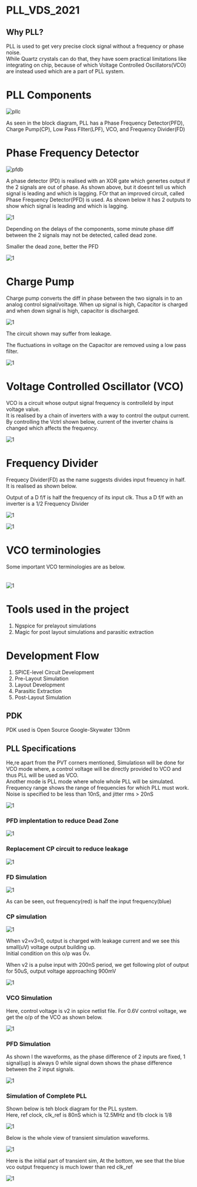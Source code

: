 # PLL_VDS_2021  
## Why PLL?
PLL is used to get very precise clock signal without a frequency or phase noise. <br>
While Quartz crystals can do that, they have soem practical limitations like integrating on chip, because of which Voltage Controlled Oscillators(VCO) are instead used which are a part of PLL system. <br>

#  PLL Components

![pllc](/pll_compo.JPG "pllc")

As seen in the block diagram, PLL  has a Phase Frequency Detector(PFD), Charge Pump(CP), Low Pass FIlter(LPF), VCO, and Frequency Divider(FD) <br>

# Phase Frequency Detector

![pfdb](/pfd_block.JPG "pfdb")


A phase detector (PD) is realised with an XOR gate which genertes output if the 2 signals are out of phase. As shown above, but it doesnt tell us which signal is leading and which is lagging. FOr that an improved circuit, called Phase Frequency Detector(PFD) is used. As shown below it has 2 outputs to show which signal is leading and which is lagging.

![1](/pfd_wave.JPG "2")

Depending on the delays of the components, some minute phase diff between the 2 signals may not be detected, called dead zone.  <br>

Smaller the dead zone, better the PFD <br>


![1](/pfd_cir.JPG "2")

#  Charge Pump

Charge pump  converts the diff in phase between the two signals in to an analog control signal/voltage. When up signal is high, Capacitor is charged and when down signal is high, capacitor is discharged. <br>

![1](/cp_block.JPG "2")

The circuit shown may suffer from leakage. <br>

The fluctuations in voltage on the Capacitor are removed using a low pass filter.


![1](/loop_filter.JPG "2")

# Voltage Controlled Oscillator (VCO)
VCO is a circuit whose output signal frequency is controlleld by input voltage value. <br>
It is realised by a chain of inverters with a way to control the output current. <br>
By controlling the Vctrl shown below, current of the inverter chains is changed which affects the frequency.

![1](/vco_block.JPG "2")


# Frequency Divider

Frequecy Divider(FD) as the name suggests divides input freuency in half. <br>
It is realised as shown below. <br>

Output of a D f/f is half the frequency of its input clk. Thus a D f/f with an inverter  is a 1/2 Frequency Divider

![1](/fd_block.JPG "2")

![1](/dff_fd.JPG "2")


# VCO terminologies

Some important VCO terminologies are as below. <br>
<br>
<br>
![1](/vco_terms.JPG "2")

# Tools used in the project

1. Ngspice for prelayout simulations  <br>
2. Magic for post layout simulations and parasitic extraction  <br>

# Development Flow

1. SPICE-level Circuit Development
2. Pre-Layout Simulation
3. Layout Development
4. Parasitic Extraction
5. Post-Layout Simulation  

## PDK

PDK used is Open Source Google-Skywater 130nm


## PLL Specifications

He,re apart from the PVT corners mentioned, 
Simulatiosn will be done for VCO mode where,  a control voltage will be directly provided to VCO and thus PLL will be used as VCO. <br>
Another mode is PLL mode where whole whole PLL will be simulated. <br>
Frequency range shows the range of frequencies for which PLL must work.  <br>
Noise is specified to be less than 10nS, and jitter rms > 20nS <br>

![1](/pll_spec.JPG "2")


### PFD implentation to reduce Dead Zone

![1](/pfd_new.JPG "2")

### Replacement CP circuit to reduce leakage

![1](/cp_new.JPG "2")

###  FD Simulation

![1](/fd_sim_wave.JPG "2")


As can be seen, out frequency(red) is half the input frequency(blue)

###  CP simulation

![1](/cp_wave_1.JPG "2")

When v2=v3=0, output  is charged with leakage current and we see this small(uV) voltage output building up. <br>
Initial condition on this o/p was 0v. <br>

When v2 is a pulse input with 200nS period, we get following plot of output for 50uS, output voltage approaching 900mV  <br>

![1](/cp_wave_2.JPG "2")

### VCO Simulation

Here, control voltage is v2 in spice netlist file. For 0.6V control voltage, we get the o/p of the VCO as shown below.

![1](/vco_sim_wave_1.JPG "2")

### PFD  Simulation

As shown I the waveforms, as the phase difference of 2 inputs are fixed, 1 signal(up) is always 0 while signal down  shows the phase difference between the 2 input signals.

![1](/pfd_sim_wave_1.JPG "2")


### Simulation of Complete PLL

Shown below is teh block diagram for the PLL system.  <br>
Here, ref clock, clk_ref  is 80nS which is 12.5MHz and f/b clock is 1/8  <br>

![1](/pll_draw.JPG "2")

Below is the whole view of transient simulation waveforms.

![1](/pll_wave_1.JPG "2")

Here is the initial part of transient sim, At the bottom, we see that the blue vco output frequency is much lower than red clk_ref

![1](/pll_wave_2.JPG "2")






